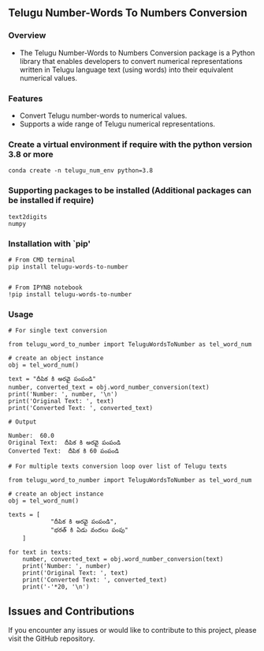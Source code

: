 ## Telugu Number-Words To Numbers Conversion

### Overview
- The Telugu Number-Words to Numbers Conversion package is a Python library that enables developers to convert numerical representations written in Telugu language text (using words) into their equivalent numerical values.

### Features
- Convert Telugu number-words to numerical values.
- Supports a wide range of Telugu numerical representations.

### Create a virtual environment if require with the python version 3.8 or more
```
conda create -n telugu_num_env python=3.8
```

### Supporting packages to be installed (Additional packages can be installed if require)
```
text2digits
numpy
```

### Installation with `pip'
```
# From CMD terminal
pip install telugu-words-to-number


# From IPYNB notebook
!pip install telugu-words-to-number
```

### Usage
```
# For single text conversion

from telugu_word_to_number import TeluguWordsToNumber as tel_word_num

# create an object instance
obj = tel_word_num()

text = "దీపిక కి అరవై పంపండి"
number, converted_text = obj.word_number_conversion(text)
print('Number: ', number, '\n')
print('Original Text: ', text)
print('Converted Text: ', converted_text)
```

```
# Output

Number:  60.0
Original Text:  దీపిక కి అరవై పంపండి
Converted Text:  దీపిక కి 60 పంపండి
```
```
# For multiple texts conversion loop over list of Telugu texts

from telugu_word_to_number import TeluguWordsToNumber as tel_word_num

# create an object instance
obj = tel_word_num()

texts = [
            "దీపిక కి అరవై పంపండి",
            "భరత్ కి ఏడు వందలు పంపు"
    ]

for text in texts:
    number, converted_text = obj.word_number_conversion(text)
    print('Number: ', number)
    print('Original Text: ', text)
    print('Converted Text: ', converted_text)
    print('-'*20, '\n')

```

## Issues and Contributions
If you encounter any issues or would like to contribute to this project, please visit the GitHub repository.

